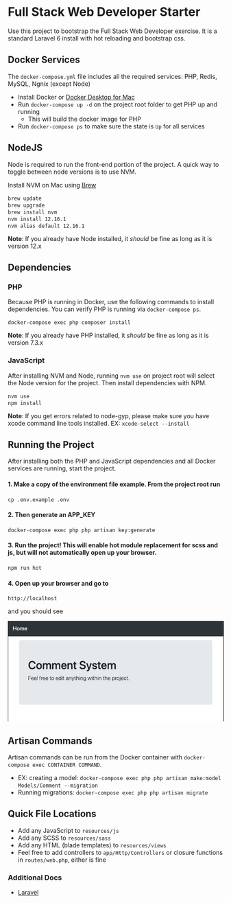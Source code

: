 # Full Stack Web Developer Starter
Use this project to bootstrap the Full Stack Web Developer exercise.  It is a standard Laravel 6 install with hot reloading and bootstrap css.

## Docker Services
The `docker-compose.yml` file includes all the required services: PHP, Redis, MySQL, Ngnix (except Node)
* Install Docker or [Docker Desktop for Mac](https://hub.docker.com/editions/community/docker-ce-desktop-mac)
* Run `docker-compose up -d` on the project root folder to get PHP up and running
    * This will build the docker image for PHP
* Run `docker-compose ps` to make sure the state is `Up` for all services

## NodeJS
Node is required to run the front-end portion of the project. A quick way to toggle between node versions is to use NVM.

Install NVM on Mac using [Brew](https://brew.sh/)
```
brew update
brew upgrade
brew install nvm
nvm install 12.16.1
nvm alias default 12.16.1
```

**Note**: If you already have Node installed, it *should* be fine as long as it is version 12.x

## Dependencies
### PHP
Because PHP is running in Docker, use the following commands to install dependencies.  You can verify PHP is running via `docker-compose ps`.
```
docker-compose exec php composer install
```

**Note**: If you already have PHP installed, it *should* be fine as long as it is version 7.3.x

### JavaScript
After installing NVM and Node, running `nvm use` on project root will select the Node version for the project.  Then install dependencies with NPM.
```
nvm use
npm install
```

**Note**: If you get errors related to node-gyp, please make sure you have xcode command line tools installed.  EX: `xcode-select --install`

## Running the Project
After installing both the PHP and JavaScript dependencies and all Docker services are running, start the project.

#### 1. Make a copy of the environment file example. From the project root run
```
cp .env.example .env
```

#### 2. Then generate an APP_KEY
```
docker-compose exec php php artisan key:generate
```

#### 3. Run the project! This will enable hot module replacement for scss and js, but will not automatically open up your browser.
```
npm run hot
```

#### 4. Open up your browser and go to 
```
http://localhost
```

and you should see

![Homepage Image](/public/img/comment-system.png?raw=true)

## Artisan Commands
Artisan commands can be run from the Docker container with `docker-compose exec CONTAINER COMMAND`.
 * EX: creating a model: `docker-compose exec php php artisan make:model Models/Comment --migration`
 * Running migrations: `docker-compose exec php php artisan migrate`

## Quick File Locations
* Add any JavaScript to `resources/js`
* Add any SCSS to `resources/sass`
* Add any HTML (blade templates) to `resources/views`
* Feel free to add controllers to `app/Http/Controllers` or closure functions in `routes/web.php`, either is fine


### Additional Docs
* [Laravel](https://laravel.com/docs)



